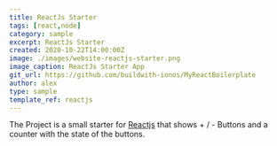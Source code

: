 ```yaml
---
title: ReactJs Starter
tags: [react,node]
category: sample
excerpt: ReactJs Starter
created: 2020-10-22T14:00:00Z
image: ./images/website-reactjs-starter.png
image_caption: ReactJs Starter App
git_url: https://github.com/buildwith-ionos/MyReactBoilerplate
author: alex
type: sample
template_ref: reactjs
---
```

The Project is a small starter for [Reactjs](https://reactjs.org/) that shows + / - Buttons and a counter with the state of the buttons.

